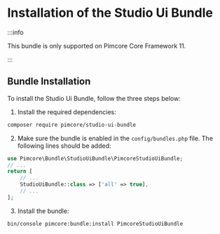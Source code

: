 # Installation of the Studio Ui Bundle

:::info

 This bundle is only supported on Pimcore Core Framework 11.

:::

 ## Bundle Installation

To install the Studio Ui Bundle, follow the three steps below:

1) Install the required dependencies:

```bash
composer require pimcore/studio-ui-bundle
```

2) Make sure the bundle is enabled in the `config/bundles.php` file. The following lines should be added:
```php
use Pimcore\Bundle\StudioUiBundle\PimcoreStudioUiBundle;
// ...
return [
    // ...
    StudioUiBundle::class => ['all' => true],
    // ...
];  
```

3) Install the bundle:

```bash
bin/console pimcore:bundle:install PimcoreStudioUiBundle
```
